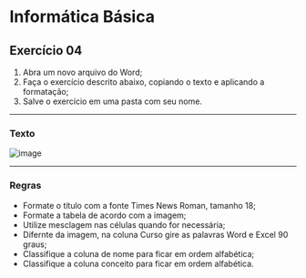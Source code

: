 # Informática Básica

## Exercício 04

1. Abra um novo arquivo do Word;
2. Faça o exercício descrito abaixo, copiando o texto e aplicando a formatação;
3. Salve o exercício em uma pasta com seu nome.

---
### Texto

![image](https://user-images.githubusercontent.com/18093853/125120378-c352da00-e0c8-11eb-8339-4614308c381f.png)

---
### Regras

* Formate o título com a fonte Times News Roman, tamanho 18;
* Formate a tabela de acordo com a imagem;
* Utilize mesclagem nas células quando for necessária;
* Difernte da imagem, na coluna Curso gire as palavras Word e Excel 90 graus;
* Classifique a coluna de nome para ficar em ordem alfabética;
* Classifique a coluna conceito para ficar em ordem alfabética.


